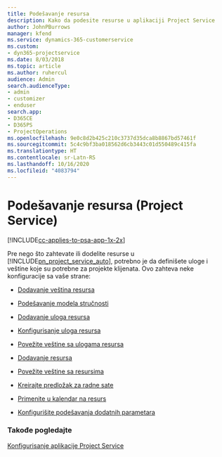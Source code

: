 ```yaml
---
title: Podešavanje resursa
description: Kako da podesite resurse u aplikaciji Project Service
author: JohnPBurrows
manager: kfend
ms.service: dynamics-365-customerservice
ms.custom:
- dyn365-projectservice
ms.date: 8/03/2018
ms.topic: article
ms.author: ruhercul
audience: Admin
search.audienceType:
- admin
- customizer
- enduser
search.app:
- D365CE
- D365PS
- ProjectOperations
ms.openlocfilehash: 9e0c8d2b425c210c3737d35dca8b8867bd57461f
ms.sourcegitcommit: 5c4c9bf3ba018562d6cb3443c01d550489c415fa
ms.translationtype: HT
ms.contentlocale: sr-Latn-RS
ms.lasthandoff: 10/16/2020
ms.locfileid: "4083794"
---
```

# <a name="set-up-resources-project-service"></a>Podešavanje resursa (Project Service)

[!INCLUDE[cc-applies-to-psa-app-1x-2x](../includes/cc-applies-to-psa-app-1x-2x.md)]

Pre nego što zahtevate ili dodelite resurse u [!INCLUDE[pn_project_service_auto](../includes/pn-project-service-auto.md)], potrebno je da definišete uloge i veštine koje su potrebne za projekte klijenata. Ovo zahteva neke konfiguracije sa vaše strane:  
  
-   [Dodavanje veština resursa](../psa/add-resource-skills.md)  
  
-   [Podešavanje modela stručnosti](../psa/set-up-proficiency-models.md)  
  
-   [Dodavanje uloga resursa](../psa/add-resource-roles.md)  
  
-   [Konfigurisanje uloga resursa](../psa/configure-resource-roles.md)  
  
-   [Povežite veštine sa ulogama resursa](../psa/associate-skills-with-resource-roles.md)  
  
-   [Dodavanje resursa](../psa/add-resources.md)  
  
-   [Povežite veštine sa resursima](../psa/associate-skills-with-resources.md)  
  
-   [Kreirajte predložak za radne sate](../psa/create-work-hours-template.md)  
  
-   [Primenite u kalendar na resurs](../psa/apply-calendar-resource.md)  
  
-   [Konfigurišite podešavanja dodatnih parametara](../psa/configure-additional-parameters-settings.md)  
  
### <a name="see-also"></a>Takođe pogledajte  
 [Konfigurisanje aplikacije Project Service](../psa/configure.md)
